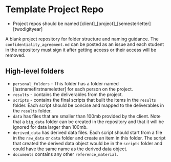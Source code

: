 # Template Project Repo

- Project repos should be named [client]\_[project]\_[semesterletter][twodigityear]

A blank project repository for folder structure and naming guidance.  The `confidentiality_agreement.md` can be posted as an issue and each student in the repository must sign it after getting access or their access will be removed.

## High-level folders

- `personal_folders` - This folder has a folder named [lastnamefirstnameletter] for each person on the project.
- `results` - contains the deliverables from the project.
- `scripts` - contains the final scripts that built the items in the `results` folder.  Each script should be concise and mapped to the deliverables in the `results` folder.
- `data` has files that are smaller than 100mb provided by the client.  Note that a `big_data` folder can be created in the repository and that it will be ignored for data larger than 100mb.
- `derived_data` has derived data files.  Each script should start from a file in the `raw_data` or `data` folder and create an item in this folder.  The script that created the derived data object would be in the `scripts` folder and could have the same name as the derived data object.
- `documents` contains any other `reference_material.`

